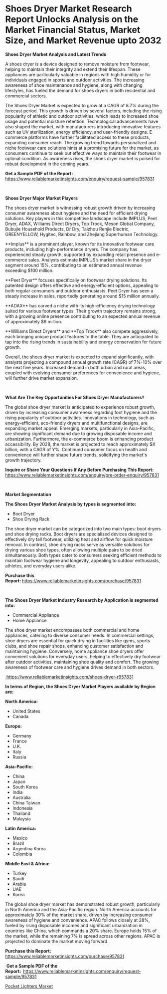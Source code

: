 <p><h1>Shoes Dryer Market Research Report Unlocks Analysis on the Market Financial Status, Market Size, and Market Revenue upto 2032</h1></p><p><strong>Shoes Dryer Market Analysis and Latest Trends</strong></p>
<p><p>A shoes dryer is a device designed to remove moisture from footwear, helping to maintain their integrity and extend their lifespan. These appliances are particularly valuable in regions with high humidity or for individuals engaged in sports and outdoor activities. The increasing awareness of shoe maintenance and hygiene, along with changing lifestyles, has fueled the demand for shoes dryers in both residential and commercial sectors.</p><p>The Shoes Dryer Market is expected to grow at a CAGR of 8.7% during the forecast period. This growth is driven by several factors, including the rising popularity of athletic and outdoor activities, which leads to increased shoe usage and potential moisture retention. Technological advancements have also shaped the market, with manufacturers introducing innovative features such as UV sterilization, energy efficiency, and user-friendly designs. E-commerce platforms have further facilitated access to these products, expanding consumer reach. The growing trend towards personalized and niche footwear care solutions hints at a promising future for the market, as consumers continue to seek out effective ways to maintain their footwear in optimal condition. As awareness rises, the shoes dryer market is poised for robust development in the coming years.</p></p>
<p><strong>Get a Sample PDF of the Report:&nbsp;</strong> <a href="https://www.reliablemarketinsights.com/enquiry/request-sample/957831?utm_campaign=2102&utm_medium=2&utm_source=Github&utm_content=ia&utm_term=04042025&utm_id=shoes-dryer">https://www.reliablemarketinsights.com/enquiry/request-sample/957831</a></p>
<p>&nbsp;</p>
<p><strong>Shoes Dryer Major Market Players</strong></p>
<p><p>The shoes dryer market is witnessing robust growth driven by increasing consumer awareness about hygiene and the need for efficient drying solutions. Key players in this competitive landscape include IMPLUS, Peet Dryer, ADAX, Williams Direct Dryers, Top Trock, Meson Global Company, Bubujie Household Products, Dr Dry, Taizhou Renjie Electric, GREENYELLOW, Hygitec, Rainbow, and Zhejiang Superhuman Technology.</p><p>**Implus** is a prominent player, known for its innovative footwear care products, including high-performance dryers. The company has experienced steady growth, supported by expanding retail presence and e-commerce sales. Analysts estimate IMPLUS’s market share in the dryer segment around 15%, contributing to an estimated annual revenue exceeding $100 million.</p><p>**Peet Dryer** focuses specifically on footwear drying solutions. Its patented design offers effective and energy-efficient options, appealing to both regular consumers and outdoor enthusiasts. Peet Dryer has seen a steady increase in sales, reportedly generating around $15 million annually.</p><p>**ADAX** has carved a niche with its high-efficiency drying technology suited for various footwear types. Their growth trajectory remains strong, with a growing online presence contributing to an expected annual revenue of approximately $8 million.</p><p>**Williams Direct Dryers** and **Top Trock** also compete aggressively, each bringing unique product features to the table. They are anticipated to tap into the rising trends in sustainability and energy conservation for future growth.</p><p>Overall, the shoes dryer market is expected to expand significantly, with analysts projecting a compound annual growth rate (CAGR) of 7%-10% over the next five years. Increased demand in both urban and rural areas, coupled with evolving consumer preferences for convenience and hygiene, will further drive market expansion.</p></p>
<p>&nbsp;</p>
<p><strong>What Are The Key Opportunities For Shoes Dryer Manufacturers?</strong></p>
<p><p>The global shoe dryer market is anticipated to experience robust growth, driven by increasing consumer awareness regarding foot hygiene and the rising popularity of outdoor activities. Innovations in technology, such as energy-efficient, eco-friendly dryers and multifunctional designs, are expanding market appeal. Emerging markets, particularly in Asia-Pacific, are showing significant demand due to growing disposable income and urbanization. Furthermore, the e-commerce boom is enhancing product accessibility. By 2028, the market is projected to reach approximately $X billion, with a CAGR of Y%. Continued consumer focus on health and convenience will further shape future trends, solidifying the market's growth trajectory.</p></p>
<p><strong>Inquire or Share Your Questions If Any Before Purchasing This Report:</strong> <a href="https://www.reliablemarketinsights.com/enquiry/pre-order-enquiry/957831?utm_campaign=2102&utm_medium=2&utm_source=Github&utm_content=ia&utm_term=04042025&utm_id=shoes-dryer">https://www.reliablemarketinsights.com/enquiry/pre-order-enquiry/957831</a></p>
<p>&nbsp;</p>
<p><strong>Market Segmentation</strong></p>
<p><strong>The Shoes Dryer Market Analysis by types is segmented into:</strong></p>
<p><ul><li>Boot Dryer</li><li>Shoe Drying Rack</li></ul></p>
<p><p>The shoe dryer market can be categorized into two main types: boot dryers and shoe drying racks. Boot dryers are specialized devices designed to effectively dry tall footwear, utilizing heat and airflow for quick moisture removal. In contrast, shoe drying racks serve as versatile solutions for drying various shoe types, often allowing multiple pairs to be dried simultaneously. Both types cater to consumers seeking efficient methods to maintain footwear hygiene and longevity, appealing to outdoor enthusiasts, athletes, and everyday users alike.</p></p>
<p><strong>Purchase this Report:&nbsp;</strong><a href="https://www.reliablemarketinsights.com/purchase/957831?utm_campaign=2102&utm_medium=2&utm_source=Github&utm_content=ia&utm_term=04042025&utm_id=shoes-dryer">https://www.reliablemarketinsights.com/purchase/957831</a></p>
<p>&nbsp;</p>
<p><strong>The Shoes Dryer Market Industry Research by Application is segmented into:</strong></p>
<p><ul><li>Commercial Appliance</li><li>Home Appliance</li></ul></p>
<p><p>The shoe dryer market encompasses both commercial and home appliances, catering to diverse consumer needs. In commercial settings, shoe dryers are essential for quick drying in facilities like gyms, sports clubs, and shoe repair shops, enhancing customer satisfaction and maintaining hygiene. Conversely, home appliance shoe dryers offer convenient solutions for everyday users, helping to effectively dry footwear after outdoor activities, maintaining shoe quality and comfort. The growing awareness of footwear care and hygiene drives demand in both sectors.</p></p>
<p><a href="https://www.reliablemarketinsights.com/shoes-dryer-r957831?utm_campaign=2102&utm_medium=2&utm_source=Github&utm_content=ia&utm_term=04042025&utm_id=shoes-dryer">&nbsp;https://www.reliablemarketinsights.com/shoes-dryer-r957831</a></p>
<p><strong>In terms of Region, the Shoes Dryer Market Players available by Region are:</strong></p>
<p>
    <p> <strong> North America: </strong>
        <ul>
            <li>United States</li>
            <li>Canada</li>
        </ul>
        </p> 
    <p> <strong> Europe: </strong>
        <ul>
            <li>Germany</li>
            <li>France</li>
            <li>U.K.</li>
            <li>Italy</li>
            <li>Russia</li>
        </ul>
        </p> 
    <p> <strong> Asia-Pacific: </strong>
        <ul>
            <li>China</li>
            <li>Japan</li>
            <li>South Korea</li>
            <li>India</li>
            <li>Australia</li>
            <li>China Taiwan</li>
            <li>Indonesia</li>
            <li>Thailand</li>
            <li>Malaysia</li>
        </ul>
        </p> 
    <p> <strong> Latin America: </strong>
        <ul>
            <li>Mexico</li>
            <li>Brazil</li>
            <li>Argentina Korea</li>
            <li>Colombia</li>
        </ul>
        </p> 
    <p> <strong> Middle East & Africa: </strong>
        <ul>
            <li>Turkey</li>
            <li>Saudi</li>
            <li>Arabia</li>
            <li>UAE</li>
            <li>Korea</li>
        </ul>
    </p>
    </p>
<p><p>The global shoe dryer market has demonstrated robust growth, particularly in North America and the Asia-Pacific region. North America accounts for approximately 30% of the market share, driven by increasing consumer awareness of hygiene and convenience. APAC follows closely at 28%, fueled by rising disposable incomes and significant urbanization in countries like China, which commands a 20% share. Europe holds 15% of the market, while the remaining 7% is spread across other regions. APAC is projected to dominate the market moving forward.</p></p>
<p><strong>Purchase this Report: </strong><a href="https://www.reliablemarketinsights.com/purchase/957831?utm_campaign=2102&utm_medium=2&utm_source=Github&utm_content=ia&utm_term=04042025&utm_id=shoes-dryer">https://www.reliablemarketinsights.com/purchase/957831</a></p>
<p>&nbsp;<strong>Get a Sample PDF of the Report:&nbsp;&nbsp;</strong><a href="https://www.reliablemarketinsights.com/enquiry/request-sample/957831?utm_campaign=2102&utm_medium=2&utm_source=Github&utm_content=ia&utm_term=04042025&utm_id=shoes-dryer">https://www.reliablemarketinsights.com/enquiry/request-sample/957831</a></p>
<p><strong></strong></p>
<p><p><a href="https://github.com/ygfu6u/Market-Research-Report-List-2/blob/main/pocket-lighters-market.md?utm_campaign=2102&utm_medium=2&utm_source=Github&utm_content=ia&utm_term=04042025&utm_id=shoes-dryer">Pocket Lighters Market</a></p></p>